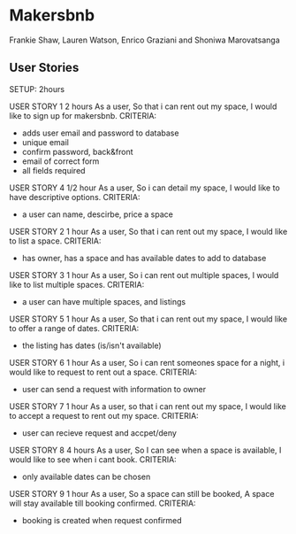 # Makersbnb
Frankie Shaw, Lauren Watson, Enrico Graziani and Shoniwa Marovatsanga

## User Stories
SETUP: 2hours


USER STORY 1  2 hours
As a user,
So that i can rent out my space,
I would like to sign up for makersbnb.
CRITERIA:
- adds user email and password to database
- unique email
- confirm password, back&front
- email of correct form
- all fields required

USER STORY 4  1/2 hour
As a user,
So i can detail my space,
I would like to have descriptive options.
CRITERIA:
- a user can name, descirbe, price a space

USER STORY 2  1 hour
As a user,
So that i can rent out my space,
I would like to list a space.
CRITERIA:
- has owner, has a space and has available dates to add to database


USER STORY 3  1 hour
As a user,
So i can rent out multiple spaces,
I would like to list multiple spaces.
CRITERIA:
- a user can have multiple spaces, and listings


USER STORY 5  1 hour
As a user,
So that i can rent out my space,
I would like to offer a range of dates.
CRITERIA:
- the listing has dates (is/isn't available)

USER STORY 6  1 hour
As a user,
So i can rent someones space for a night,
i would like to request to rent out a space.
CRITERIA:
- user can send a request with information to owner

USER STORY 7  1 hour
As a user,
so that i can rent out my space,
I would like to accept a request to rent out my space.
CRITERIA:
- user can recieve request and accpet/deny

USER STORY 8  4 hours
As a user,
So I can see when a space is available,
I would like to see when i cant book.
CRITERIA:
- only available dates can be chosen

USER STORY 9  1 hour
As a user,
So a space can still be booked,
A space will stay available till booking confirmed.
CRITERIA:
- booking is created when request confirmed
